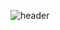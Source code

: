 ![header](https://capsule-render.vercel.app/api?type=slice&color=gradient&height=160&section=header&text=A%20Complete%20Guide%20to%20ML!&fontAlign=50&fontAlignY=70&fontSize=60&fontColor=ffffff)
